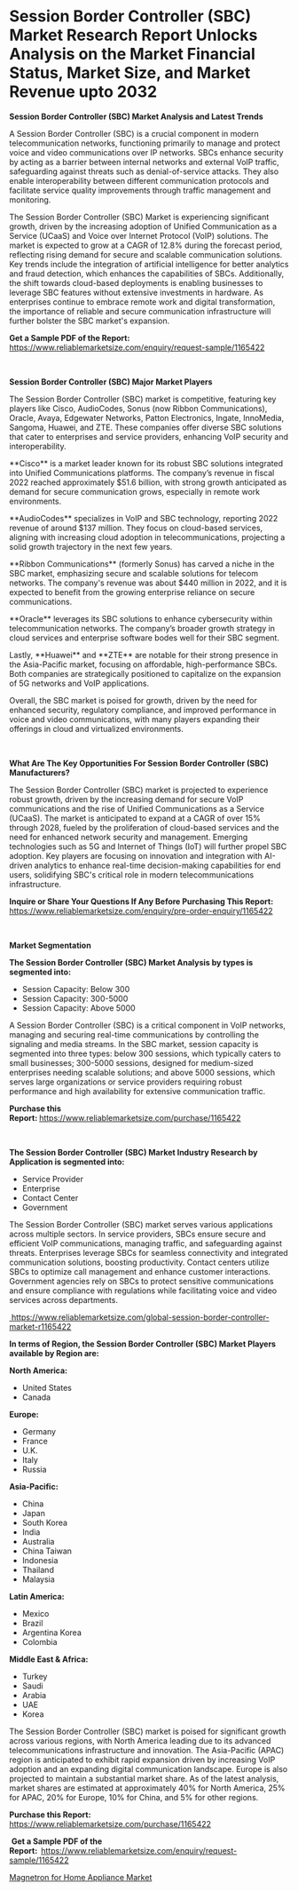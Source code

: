 <p><h1>Session Border Controller (SBC) Market Research Report Unlocks Analysis on the Market Financial Status, Market Size, and Market Revenue upto 2032</h1></p><p><strong>Session Border Controller (SBC) Market Analysis and Latest Trends</strong></p>
<p><p>A Session Border Controller (SBC) is a crucial component in modern telecommunication networks, functioning primarily to manage and protect voice and video communications over IP networks. SBCs enhance security by acting as a barrier between internal networks and external VoIP traffic, safeguarding against threats such as denial-of-service attacks. They also enable interoperability between different communication protocols and facilitate service quality improvements through traffic management and monitoring.</p><p>The Session Border Controller (SBC) Market is experiencing significant growth, driven by the increasing adoption of Unified Communication as a Service (UCaaS) and Voice over Internet Protocol (VoIP) solutions. The market is expected to grow at a CAGR of 12.8% during the forecast period, reflecting rising demand for secure and scalable communication solutions. Key trends include the integration of artificial intelligence for better analytics and fraud detection, which enhances the capabilities of SBCs. Additionally, the shift towards cloud-based deployments is enabling businesses to leverage SBC features without extensive investments in hardware. As enterprises continue to embrace remote work and digital transformation, the importance of reliable and secure communication infrastructure will further bolster the SBC market's expansion.</p></p>
<p><strong>Get a Sample PDF of the Report:&nbsp;</strong> <a href="https://www.reliablemarketsize.com/enquiry/request-sample/1165422?utm_campaign=2344&utm_medium=2&utm_source=Github&utm_content=ia&utm_term=12022025&utm_id=session-border-controller-sbc">https://www.reliablemarketsize.com/enquiry/request-sample/1165422</a></p>
<p>&nbsp;</p>
<p><strong>Session Border Controller (SBC) Major Market Players</strong></p>
<p><p>The Session Border Controller (SBC) market is competitive, featuring key players like Cisco, AudioCodes, Sonus (now Ribbon Communications), Oracle, Avaya, Edgewater Networks, Patton Electronics, Ingate, InnoMedia, Sangoma, Huawei, and ZTE. These companies offer diverse SBC solutions that cater to enterprises and service providers, enhancing VoIP security and interoperability.</p><p>**Cisco** is a market leader known for its robust SBC solutions integrated into Unified Communications platforms. The company’s revenue in fiscal 2022 reached approximately $51.6 billion, with strong growth anticipated as demand for secure communication grows, especially in remote work environments.</p><p>**AudioCodes** specializes in VoIP and SBC technology, reporting 2022 revenue of around $137 million. They focus on cloud-based services, aligning with increasing cloud adoption in telecommunications, projecting a solid growth trajectory in the next few years.</p><p>**Ribbon Communications** (formerly Sonus) has carved a niche in the SBC market, emphasizing secure and scalable solutions for telecom networks. The company's revenue was about $440 million in 2022, and it is expected to benefit from the growing enterprise reliance on secure communications.</p><p>**Oracle** leverages its SBC solutions to enhance cybersecurity within telecommunication networks. The company’s broader growth strategy in cloud services and enterprise software bodes well for their SBC segment.</p><p>Lastly, **Huawei** and **ZTE** are notable for their strong presence in the Asia-Pacific market, focusing on affordable, high-performance SBCs. Both companies are strategically positioned to capitalize on the expansion of 5G networks and VoIP applications.</p><p>Overall, the SBC market is poised for growth, driven by the need for enhanced security, regulatory compliance, and improved performance in voice and video communications, with many players expanding their offerings in cloud and virtualized environments.</p></p>
<p>&nbsp;</p>
<p><strong>What Are The Key Opportunities For Session Border Controller (SBC) Manufacturers?</strong></p>
<p><p>The Session Border Controller (SBC) market is projected to experience robust growth, driven by the increasing demand for secure VoIP communications and the rise of Unified Communications as a Service (UCaaS). The market is anticipated to expand at a CAGR of over 15% through 2028, fueled by the proliferation of cloud-based services and the need for enhanced network security and management. Emerging technologies such as 5G and Internet of Things (IoT) will further propel SBC adoption. Key players are focusing on innovation and integration with AI-driven analytics to enhance real-time decision-making capabilities for end users, solidifying SBC's critical role in modern telecommunications infrastructure.</p></p>
<p><strong>Inquire or Share Your Questions If Any Before Purchasing This Report:</strong> <a href="https://www.reliablemarketsize.com/enquiry/pre-order-enquiry/1165422?utm_campaign=2344&utm_medium=2&utm_source=Github&utm_content=ia&utm_term=12022025&utm_id=session-border-controller-sbc">https://www.reliablemarketsize.com/enquiry/pre-order-enquiry/1165422</a></p>
<p>&nbsp;</p>
<p><strong>Market Segmentation</strong></p>
<p><strong>The Session Border Controller (SBC) Market Analysis by types is segmented into:</strong></p>
<p><ul><li>Session Capacity: Below 300</li><li>Session Capacity: 300-5000</li><li>Session Capacity: Above 5000</li></ul></p>
<p><p>A Session Border Controller (SBC) is a critical component in VoIP networks, managing and securing real-time communications by controlling the signaling and media streams. In the SBC market, session capacity is segmented into three types: below 300 sessions, which typically caters to small businesses; 300-5000 sessions, designed for medium-sized enterprises needing scalable solutions; and above 5000 sessions, which serves large organizations or service providers requiring robust performance and high availability for extensive communication traffic.</p></p>
<p><strong>Purchase this Report:&nbsp;</strong><a href="https://www.reliablemarketsize.com/purchase/1165422?utm_campaign=2344&utm_medium=2&utm_source=Github&utm_content=ia&utm_term=12022025&utm_id=session-border-controller-sbc">https://www.reliablemarketsize.com/purchase/1165422</a></p>
<p>&nbsp;</p>
<p><strong>The Session Border Controller (SBC) Market Industry Research by Application is segmented into:</strong></p>
<p><ul><li>Service Provider</li><li>Enterprise</li><li>Contact Center</li><li>Government</li></ul></p>
<p><p>The Session Border Controller (SBC) market serves various applications across multiple sectors. In service providers, SBCs ensure secure and efficient VoIP communications, managing traffic, and safeguarding against threats. Enterprises leverage SBCs for seamless connectivity and integrated communication solutions, boosting productivity. Contact centers utilize SBCs to optimize call management and enhance customer interactions. Government agencies rely on SBCs to protect sensitive communications and ensure compliance with regulations while facilitating voice and video services across departments.</p></p>
<p><a href="https://www.reliablemarketsize.com/global-session-border-controller-market-r1165422?utm_campaign=2344&utm_medium=2&utm_source=Github&utm_content=ia&utm_term=12022025&utm_id=session-border-controller-sbc">&nbsp;https://www.reliablemarketsize.com/global-session-border-controller-market-r1165422</a></p>
<p><strong>In terms of Region, the Session Border Controller (SBC) Market Players available by Region are:</strong></p>
<p>
    <p> <strong> North America: </strong>
        <ul>
            <li>United States</li>
            <li>Canada</li>
        </ul>
        </p> 
    <p> <strong> Europe: </strong>
        <ul>
            <li>Germany</li>
            <li>France</li>
            <li>U.K.</li>
            <li>Italy</li>
            <li>Russia</li>
        </ul>
        </p> 
    <p> <strong> Asia-Pacific: </strong>
        <ul>
            <li>China</li>
            <li>Japan</li>
            <li>South Korea</li>
            <li>India</li>
            <li>Australia</li>
            <li>China Taiwan</li>
            <li>Indonesia</li>
            <li>Thailand</li>
            <li>Malaysia</li>
        </ul>
        </p> 
    <p> <strong> Latin America: </strong>
        <ul>
            <li>Mexico</li>
            <li>Brazil</li>
            <li>Argentina Korea</li>
            <li>Colombia</li>
        </ul>
        </p> 
    <p> <strong> Middle East & Africa: </strong>
        <ul>
            <li>Turkey</li>
            <li>Saudi</li>
            <li>Arabia</li>
            <li>UAE</li>
            <li>Korea</li>
        </ul>
    </p>
    </p>
<p><p>The Session Border Controller (SBC) market is poised for significant growth across various regions, with North America leading due to its advanced telecommunications infrastructure and innovation. The Asia-Pacific (APAC) region is anticipated to exhibit rapid expansion driven by increasing VoIP adoption and an expanding digital communication landscape. Europe is also projected to maintain a substantial market share. As of the latest analysis, market shares are estimated at approximately 40% for North America, 25% for APAC, 20% for Europe, 10% for China, and 5% for other regions.</p></p>
<p><strong>Purchase this Report: </strong><a href="https://www.reliablemarketsize.com/purchase/1165422?utm_campaign=2344&utm_medium=2&utm_source=Github&utm_content=ia&utm_term=12022025&utm_id=session-border-controller-sbc">https://www.reliablemarketsize.com/purchase/1165422</a></p>
<p>&nbsp;<strong>Get a Sample PDF of the Report:&nbsp;&nbsp;</strong><a href="https://www.reliablemarketsize.com/enquiry/request-sample/1165422?utm_campaign=2344&utm_medium=2&utm_source=Github&utm_content=ia&utm_term=12022025&utm_id=session-border-controller-sbc">https://www.reliablemarketsize.com/enquiry/request-sample/1165422</a></p>
<p><strong></strong></p>
<p><p><a href="https://github.com/ovtkosle/Market-Research-Report-List-1/blob/main/magnetron-for-home-appliance-market.md?utm_campaign=2344&utm_medium=2&utm_source=Github&utm_content=ia&utm_term=12022025&utm_id=session-border-controller-sbc">Magnetron for Home Appliance Market</a></p></p>